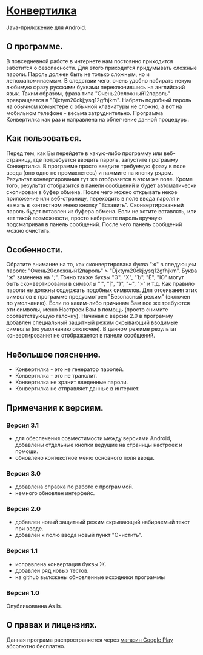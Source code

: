 [Конвертилка](https://play.google.com/store/apps/details?id=ru.lobko.slava.convertilka)
=============
Java-приложение для Android.

О программе.
------------
В повседневной работе в интернете нам постоянно приходится заботится о безопасности. 
Для этого приходится придумывать сложные пароли. Пароль должен быть не только сложным, 
но и легкозапоминаемым. В следствии чего, очень удобно набирать некую любимую фразу 
русскими буквами переключившись на английский язык. 
Таким образом, фраза типа "Очень20сложный12пароль" превращается в "Djxtym20ckj;ysq12gfhjkm".
Набрать подобный пароль на обычном комьютере с обычной клавиатуры не сложно, а вот
на мобильном телефоне - весьма затруднительно. 
Программа Конвертилка как раз и направлена на облегчение данной процедуры.

Как пользоваться.
-----------------
Перед тем, как Вы перейдете в какую-либо программу или веб-страницу, где потребуется 
вводить пароль, запустите программу Конвертилка.
В программе просто введите требуемую фразу в поле ввода (оно одно не промахнетесь) 
и нажмите на кнопку рядом. Результат конвертирования тут же отобразится в этом же поле. 
Кроме того, результат отобразится в панели сообщений и будет автоматически скопирован 
в буфер обмена. После чего можно открывать некое приложение или веб-страницу, 
переходить в поле ввода пароля и нажать в конткстном меню кнопку "Вставить".
Сконвертированный пароль будет вставлен из буфера обмена. Если не хотите вставлять,
или нет такой возможности, просто набираете пароль вручную подсматривая в панель сообщений.
После чего панель сообщений можно очистить.

Особенности.
------------
Обратите внимание на то, как сконвертирована буква "ж" в следующем пароле:
"Очень20сложный12пароль" > "Djxtym20ckj;ysq12gfhjkm".
Буква "ж" заменена на ";". Точно также буквы "Э", "Х", "Ъ", "Ё", "Ю" могут быть
сконвертированы в символы "'", "[", "}", "~", ">" и т.д. Как правило пароли не должны 
содержать подобных символов. Для отсеивания этих символов в программе предусмотрен 
"Безопасный режим" (включен по умолчанию). Если по каким-либо причинам Вам все же
требуются эти символы, меню Настроек Вам в помощь (просто снимите соответствующую галочку).
Начиная с версии 2.0 в программу добавлен специальный защитный режим скрывающий вводимые символы (по умолчанию отключен). В данном режиме результат конвертирования не отображается в панели сообщений.

Небольшое пояснение.
--------------------
* Конвертилка - это не генератор паролей.
* Конвертилка - это не транслит.
* Конвертилка не хранит введенные пароли.
* Конвертилка не отправляет данные в интернет.

Примечания к версиям.
--------------------

### Версия 3.1
* для обеспечения совместимости между версиями Android, добавлены отдельные кнопки ведущие на страницы настроек и помощи.
* обновлено контекстное меню основного поля ввода.

### Версия 3.0
* добавлена справка по работе с программой.
* немного обновлен интерфейс.

### Версия 2.0
* добавлен новый защитный режим скрывающий набираемый текст при вводе.
* добавлен к полю ввода новый пункт "Очистить".

### Версия 1.1
* исправлена конвертация буквы Ж.
* добавлен ряд новых тестов.
* на github выложены обновленные исходники программы

### Версия 1.0
Опубликованна As Is.

О правах и лицензиях.
---------------------
Данная програма распространяется через [магазин Google Play](https://play.google.com/store/apps/details?id=ru.lobko.slava.convertilka) абсолютно бесплатно. 
